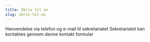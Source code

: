 ```yaml
---
title: Skriv til os
slug: skriv-til-os
---
```


Henvendelse via telefon og e-mail til sekretariatet
Sekretariatet kan kontaktes gennem denne kontakt formular
